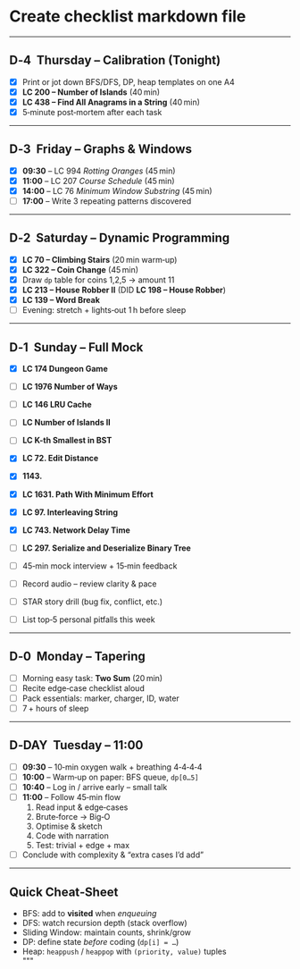 # Create checklist markdown file
---

## D‑4  Thursday – Calibration (Tonight)
- [x] Print or jot down BFS/DFS, DP, heap templates on one A4  
- [x] **LC 200 – Number of Islands** (40 min)  
- [x] **LC 438 – Find All Anagrams in a String** (40 min)  
- [x] 5‑minute post‑mortem after each task  

---

## D‑3  Friday – Graphs & Windows
- [x] **09:30** – LC 994 *Rotting Oranges* (45 min)  
- [x] **11:00** – LC 207 *Course Schedule* (45 min)  
- [x] **14:00** – LC 76  *Minimum Window Substring* (45 min)  
- [ ] **17:00** – Write 3 repeating patterns discovered  

---

## D‑2  Saturday – Dynamic Programming
- [x] **LC 70 – Climbing Stairs** (20 min warm‑up)  
- [x] **LC 322 – Coin Change** (45 min)  
- [x] Draw `dp` table for coins 1,2,5 → amount 11  
- [x] **LC 213 – House Robber II** (DID **LC 198 – House Robber**) 
- [x] **LC 139 – Word Break**  
- [ ] Evening: stretch + lights‑out 1 h before sleep  

---

## D‑1  Sunday – Full Mock
- [x] **LC 174 Dungeon Game**  
- [ ] **LC 1976 Number of Ways**  
- [ ] **LC 146 LRU Cache**  
- [ ] **LC Number of Islands II**  
- [ ] **LC K-th Smallest in BST**

- [x] **LC 72. Edit Distance**
- [x] **1143.**
- [x] **LC 1631. Path With Minimum Effort**
- [x] **LC 97. Interleaving String**
- [x] **LC 743. Network Delay Time**
- [ ] **LC 297. Serialize and Deserialize Binary Tree**  
- [ ] 45‑min mock interview + 15‑min feedback  
- [ ] Record audio – review clarity & pace  
- [ ] STAR story drill (bug fix, conflict, etc.)  
- [ ] List top‑5 personal pitfalls this week  

---

## D‑0  Monday – Tapering
- [ ] Morning easy task: **Two Sum** (20 min)  
- [ ] Recite edge‑case checklist aloud  
- [ ] Pack essentials: marker, charger, ID, water  
- [ ] 7 + hours of sleep  

---

## D‑DAY  Tuesday – 11:00
- [ ] **09:30** – 10‑min oxygen walk + breathing 4‑4‑4‑4  
- [ ] **10:00** – Warm‑up on paper: BFS queue, `dp[0…5]`  
- [ ] **10:40** – Log in / arrive early – small talk  
- [ ] **11:00** – Follow 45‑min flow  
  1. Read input & edge‑cases  
  2. Brute‑force → Big‑O  
  3. Optimise & sketch  
  4. Code with narration  
  5. Test: trivial + edge + max  
- [ ] Conclude with complexity & “extra cases I’d add”  

---

## Quick Cheat‑Sheet
- BFS: add to **visited** when *enqueuing*  
- DFS: watch recursion depth (stack overflow)  
- Sliding Window: maintain counts, shrink/grow  
- DP: define state *before* coding (`dp[i] = …`)  
- Heap: `heappush` / `heappop` with `(priority, value)` tuples  
"""
